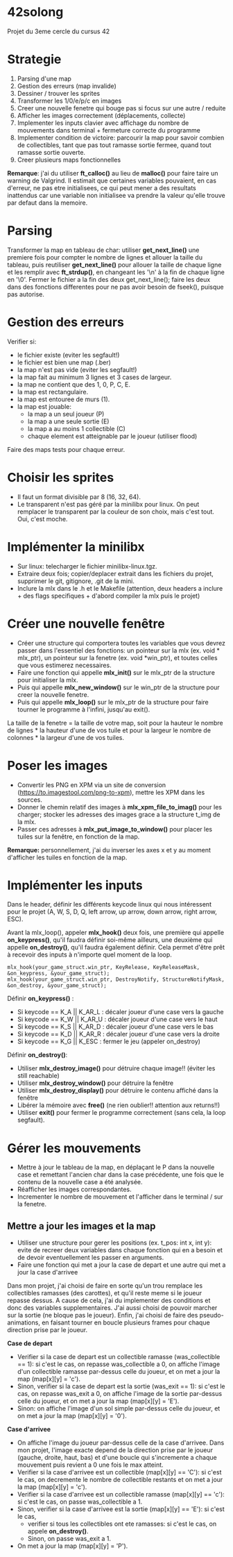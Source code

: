 # 42solong
Projet du 3eme cercle du cursus 42

# Strategie
1. Parsing d'une map
2. Gestion des erreurs (map invalide)
3. Dessiner / trouver les sprites
4. Transformer les 1/0/e/p/c en images
5. Creer une nouvelle fenetre qui bouge pas si focus sur une autre / reduite
6. Afficher les images correctement (déplacements, collecte)
7. Implementer les inputs clavier avec affichage du nombre de mouvements dans terminal + fermeture correcte du programme
8. Implementer condition de victoire: parcourir la map pour savoir combien de collectibles, tant que pas tout ramasse sortie fermee, quand tout ramasse sortie ouverte.
9. Creer plusieurs maps fonctionnelles

**Remarque**: j'ai du utiliser **ft_calloc()** au lieu de **malloc()** pour faire taire un warning de Valgrind. Il estimait que certaines variables pouvaient, en cas d'erreur, ne pas etre initialisees, ce qui peut mener a des resultats inattendus car une variable non initialisee va prendre la valeur qu'elle trouve par defaut dans la memoire.

# Parsing
Transformer la map en tableau de char: utiliser **get_next_line()** une premiere fois pour compter le nombre de lignes et allouer la taille du tableau, puis reutiliser **get_next_line()** pour allouer la taille de chaque ligne et les remplir avec **ft_strdup()**, en changeant les '\n' à la fin de chaque ligne en '\0'. Fermer le fichier a la fin des deux get_next_line(); faire les deux dans des fonctions differentes pour ne pas avoir besoin de fseek(), puisque pas autorise.

# Gestion des erreurs
Verifier si:
- le fichier existe (eviter les segfault!)
- le fichier est bien une map (.ber)
- la map n'est pas vide (eviter les segfault!)
- la map fait au minimum 3 lignes et 3 cases de largeur.
- la map ne contient que des 1, 0, P, C, E.
- la map est rectangulaire.
- la map est entouree de murs (1).
- la map est jouable:
  - la map a un seul joueur (P)
  - la map a une seule sortie (E)
  - la map a au moins 1 collectible (C)
  - chaque element est atteignable par le joueur (utiliser flood)

Faire des maps tests pour chaque erreur.

# Choisir les sprites
- Il faut un format divisible par 8 (16, 32, 64). 
- Le transparent n'est pas géré par la minilibx pour linux. On peut remplacer le transparent par la couleur de son choix, mais c'est tout. Oui, c'est moche.

# Implémenter la minilibx
- Sur linux: telecharger le fichier minilibx-linux.tgz.
- Extraire deux fois; copier/deplacer extrait dans les fichiers du projet, supprimer le git, gitignore, .git de la mini.
- Inclure la mlx dans le .h et le Makefile (attention, deux headers a inclure + des flags specifiques + d'abord compiler la mlx puis le projet)

# Créer une nouvelle fenêtre
- Créer une structure qui comportera toutes les variables que vous devrez passer dans l'essentiel des fonctions: un pointeur sur la mlx (ex. void * mlx_ptr), un pointeur sur la fenetre (ex. void *win_ptr), et toutes celles que vous estimerez necessaires.
- Faire une fonction qui appelle **mlx_init()** sur le mlx_ptr de la structure pour initialiser la mlx.
- Puis qui appelle **mlx_new_window()** sur le win_ptr de la structure pour creer la nouvelle fenetre. 
- Puis qui appelle **mlx_loop()** sur le mlx_ptr de la structure pour faire tourner le programme à l'infini, jusqu'au exit().

La taille de la fenetre = la taille de votre map, soit pour la hauteur le nombre de lignes * la hauteur d'une de vos tuile et pour la largeur le nombre de colonnes * la largeur d'une de vos tuiles. 

# Poser les images
- Convertir les PNG en XPM via un site de conversion (https://to.imagestool.com/png-to-xpm), mettre les XPM dans les sources.
- Donner le chemin relatif des images à **mlx_xpm_file_to_imag()** pour les charger; stocker les adresses des images grace a la structure t_img de la mlx.
- Passer ces adresses à **mlx_put_image_to_window()** pour placer les tuiles sur la fenêtre, en fonction de la map.

**Remarque:** personnellement, j'ai du inverser les axes x et y au moment d'afficher les tuiles en fonction de la map.

# Implémenter les inputs
Dans le header, définir les différents keycode linux qui nous intéressent pour le projet (A, W, S, D, Q, left arrow, up arrow, down arrow, right arrow, ESC).

Avant la mlx_loop(), appeler **mlx_hook()** deux fois, une première qui appelle **on_keypress()**, qu'il faudra définir soi-même ailleurs, une deuxième qui appelle **on_destroy()**, qu'il faudra également définir. Cela permet d'être prêt à recevoir des inputs à n'importe quel moment de la loop.

```
mlx_hook(your_game_struct.win_ptr, KeyRelease, KeyReleaseMask, &on_keypress, &your_game_struct);
mlx_hook(your_game_struct.win_ptr, DestroyNotify, StructureNotifyMask, &on_destroy, &your_game_struct);
```

Définir **on_keypress()** : 
- Si keycode == K_A || K_AR_L : décaler joueur d'une case vers la gauche
- Si keycode == K_W || K_AR_U : décaler joueur d'une case vers le haut
- Si keycode == K_S || K_AR_D : décaler joueur d'une case vers le bas
- Si keycode == K_D || K_AR_R : décaler joueur d'une case vers la droite
- Si keycode == K_G || K_ESC : fermer le jeu (appeler on_destroy)

Définir **on_destroy()**:
- Utiliser **mlx_destroy_image()** pour détruire chaque image!! (éviter les still reachable)
- Utiliser **mlx_destroy_window()** pour détruire la fenêtre
- Utiliser **mlx_destroy_display()** pour détruire le contenu affiché dans la fenêtre
- Libérer la mémoire avec **free()** (ne rien oublier!! attention aux returns!!)
- Utiliser **exit()** pour fermer le programme correctement (sans cela, la loop segfault).

# Gérer les mouvements
- Mettre à jour le tableau de la map, en déplaçant le P dans la nouvelle case et remettant l'ancien char dans la case précédente, une fois que le contenu de la nouvelle case a été analysée.
- Réafficher les images correspondantes.
- Incrementer le nombre de mouvement et l'afficher dans le terminal / sur la fenetre.

## Mettre a jour les images et la map
- Utiliser une structure pour gerer les positions (ex. t_pos: int x, int y): evite de recreer deux variables dans chaque fonction qui en a besoin et de devoir eventuellement les passer en arguments.
- Faire une fonction qui met a jour la case de depart et une autre qui met a jour la case d'arrivee

Dans mon projet, j'ai choisi de faire en sorte qu'un trou remplace les collectibles ramasses (des carottes), et qu'il reste meme si le joueur repasse dessus. A cause de cela, j'ai du implementer des conditions et donc des variables supplementaires. J'ai aussi choisi de pouvoir marcher sur la sortie (ne bloque pas le joueur). Enfin, j'ai choisi de faire des pseudo-animations, en faisant tourner en boucle plusieurs frames pour chaque direction prise par le joueur.

**Case de depart**
- Verifier si la case de depart est un collectible ramasse (was_collectible == 1): si c'est le cas, on repasse was_collectible a 0, on affiche l'image d'un collectible ramasse par-dessus celle du joueur, et on met a jour la map (map[x][y] = 'c').
- Sinon, verifier si la case de depart est la sortie (was_exit == 1): si c'est le cas, on repasse was_exit a 0, on affiche l'image de la sortie par-dessus celle du joueur, et on met a jour la map (map[x][y] = 'E').
- Sinon: on affiche l'image d'un sol simple par-dessus celle du joueur, et on met a jour la map (map[x][y] = '0').

**Case d'arrivee**
- On affiche l'image du joueur par-dessus celle de la case d'arrivee. Dans mon projet, l'image exacte depend de la direction prise par le joueur (gauche, droite, haut, bas) et d'une boucle qui s'incremente a chaque mouvement puis revient a 0 une fois le max atteint.
- Verifier si la case d'arrivee est un collectible (map[x][y] == 'C'): si c'est le cas, on decremente le nombre de collectible restants et on met a jour la map (map[x][y] = 'c').
- Verifier si la case d'arrivee est un collectible ramasse (map[x][y] == 'c'): si c'est le cas, on passe was_collectible a 1.
- Sinon, verifier si la case d'arrivee est la sortie (map[x][y] == 'E'): si c'est le cas,
  - verifier si tous les collectibles ont ete ramasses: si c'est le cas, on appele **on_destroy()**.
  - Sinon, on passe was_exit a 1.
- On met a jour la map (map[x][y] = 'P').
